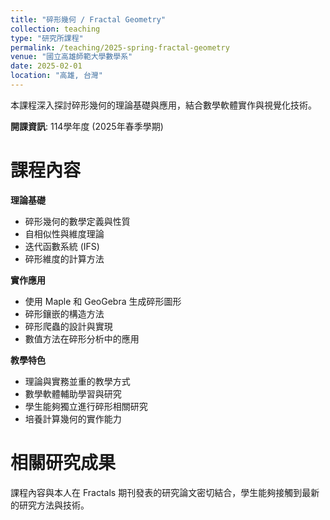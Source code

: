 ```yaml
---
title: "碎形幾何 / Fractal Geometry"
collection: teaching
type: "研究所課程"
permalink: /teaching/2025-spring-fractal-geometry
venue: "國立高雄師範大學數學系"
date: 2025-02-01
location: "高雄, 台灣"
---
```


本課程深入探討碎形幾何的理論基礎與應用，結合數學軟體實作與視覺化技術。

**開課資訊**: 114學年度 (2025年春季學期)

課程內容
======

**理論基礎**
- 碎形幾何的數學定義與性質
- 自相似性與維度理論
- 迭代函數系統 (IFS)
- 碎形維度的計算方法

**實作應用**
- 使用 Maple 和 GeoGebra 生成碎形圖形
- 碎形鑲嵌的構造方法
- 碎形爬蟲的設計與實現
- 數值方法在碎形分析中的應用

**教學特色**
- 理論與實務並重的教學方式
- 數學軟體輔助學習與研究
- 學生能夠獨立進行碎形相關研究
- 培養計算幾何的實作能力

相關研究成果
======
課程內容與本人在 Fractals 期刊發表的研究論文密切結合，學生能夠接觸到最新的研究方法與技術。